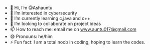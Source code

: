 - 👋 Hi, I’m @Ashauntu
- 👀 I’m interested in cybersecurity
- 🌱 I’m currently learning c,java and c++
- 💞️ I’m looking to collaborate on project ideas
- 📫 How to reach me: email me on www.auntu017@gmail.com
- 😄 Pronouns: he/him
- ⚡ Fun fact: I am a total noob in coding, hoping to learn the codes.

<!---
Ashauntu/Ashauntu is a ✨ special ✨ repository because its `README.md` (this file) appears on your GitHub profile.
You can click the Preview link to take a look at your changes.
--->
